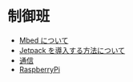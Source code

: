 # 制御班

- [Mbed について](mbed/index.md)
- [Jetpack を導入する方法について](orin-nano-jetpack-install/index.md)
- [通信](communication/index.md)
- [RaspberryPi](RaspberryPi/index.md)